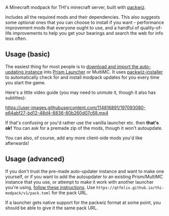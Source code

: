 A Minecraft modpack for THI's minecraft server, built with [packwiz](https://packwiz.infra.link/).

Includes all the required mods and their dependencies. This also suggests some optional ones that you can choose to
install if you want - performance improvement mods that everyone ought to use, and a handful of quality-of-life
improvements to help you get your bearings and search the web for info less often.

## Usage (basic)

The easiest thing for most people is to [download and import the auto-updating instance](https://github.com/qtfelix/thi-modpack/releases/download/autoupdater-v1/THI-modpack.zip)
into [Prism Launcher](https://prismlauncher.org/) or MultiMC. It uses [packwiz-installer](https://github.com/packwiz/packwiz-installer)
to automatically check for and install modpack updates for you every time you start the game.

Here's a little video guide (you may need to unmute it, though it also has subtitles):

https://user-images.githubusercontent.com/114816891/197093080-e64abf27-bd12-48d4-8836-80b260d07c68.mp4

If that's confusing or you'd rather use the vanilla launcher etc. then **that's ok!** You can ask for a premade zip of
the mods, though it won't autoupdate.

You can also, of course, add any more client-side mods you'd like afterwards!

## Usage (advanced)

If you don't trust the pre-made auto-updater instance and want to make one yourself, or if you want to add the
autoupdater to an existing Prism/MultiMC instance that you use, or attempt to make it work with another launcher you're
using, [follow these instructions](https://packwiz.infra.link/tutorials/installing/packwiz-installer/). Use
`https://qtfelix.github.io/thi-modpack/v1/pack.toml` for the pack URL.

If a launcher gets native support for the packwiz format at some point, you should be able to give it the same pack URL.

